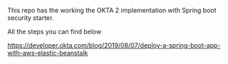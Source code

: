 This repo has the working the OKTA 2 implementation with Spring boot security starter.

All the steps you can find below
 
https://developer.okta.com/blog/2019/08/07/deploy-a-spring-boot-app-with-aws-elastic-beanstalk